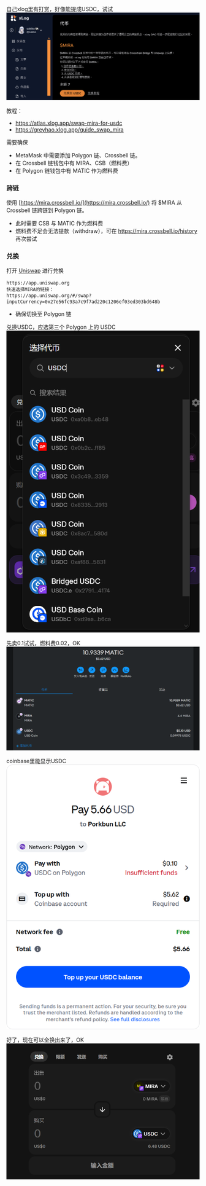 自己xlog里有打赏，好像能提成USDC，试试
![](assets/Pasted%20image%2020240818145032.png)

教程： 
- https://atlas.xlog.app/swap-mira-for-usdc
- https://greyhao.xlog.app/guide_swap_mira

需要确保
- MetaMask 中需要添加 Polygon 链、Crossbell 链。
- 在 Crossbell 链钱包中有 MIRA、CSB（燃料费）
- 在 Polygon 链钱包中有 MATIC 作为燃料费

### 跨链
使用 [https://mira.crossbell.io/](https://mira.crossbell.io/) 将 $MIRA 从 Crossbell 链跨链到 Polygon 链。
- 此时需要 CSB 与 MATIC 作为燃料费
- 燃料费不足会无法提款（withdraw），可在 https://mira.crossbell.io/history 再次尝试

### 兑换
打开 [Uniswap](https://app.uniswap.org/#/swap?inputCurrency=0x27e56fc93a7c9f7ad220c1206ef03ed303bd648b) 进行兑换
```
https://app.uniswap.org
快速选择MIRA的链接：
https://app.uniswap.org/#/swap?inputCurrency=0x27e56fc93a7c9f7ad220c1206ef03ed303bd648b
```
- 确保切换至 Polygon 链


兑换USDC，应选第三个 Polygon 上的 USDC
![](assets/Pasted%20image%2020241029170142.png)

先卖0.1试试，燃料费0.02，OK
![](assets/Pasted%20image%2020241029170753.png) 

coinbase里能显示USDC 
![](assets/Pasted%20image%2020241029171907.png)

好了，现在可以全换出来了，OK
![](assets/Pasted%20image%2020241029172502.png)

